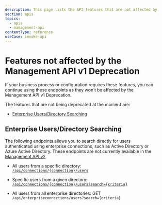 ```yaml
---
description: This page lists the API features that are not affected by the Management API v1 Deprecation.
section: apis
topics:
  - apis
  - management-api
contentType: reference
useCase: invoke-api
---
```


# Features not affected by the Management API v1 Deprecation

If your business process or configuration requires these features, you can continue using these endpoints as they won't be affected by the Management API v1 Deprecation.

The features that are not being deprecated at the moment are:

* [Enterprise Users/Directory Searching](#enterprise-users/directory-searching)

## Enterprise Users/Directory Searching

The following endpoints allows you to search directly for users authenticated using enterprise connections, such as Active Directory or Azure Active Directory. These endpoints are not currently available in the [Management API v2](/api/v2).

* All users from a specific directory:
[`/api/connections/{connection}/users`](/api/v1#get--api-connections--connection--users)

* Specific users from a given directory:
[`/api/connections/{connection}/users?search={criteria}`](/api/v1#get--api-connections--connection--users-search--criteria-)

* All users from all enterprise directories:
GET `/api/enterpriseconnections/users?search={criteria}`